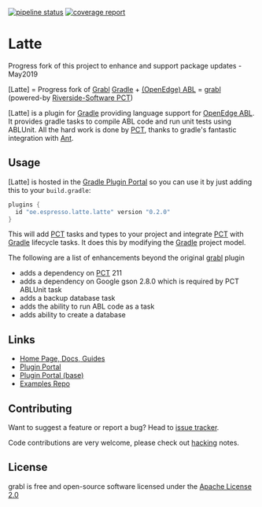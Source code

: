 [![pipeline status][pipeline-img]][pipeline-target] [![coverage report][coverage-img]][coverage-target]

# Latte #

Progress fork of this project to enhance and support package updates - May2019

[Latte] = Progress fork of [Grabl][]
[Gradle] + [(OpenEdge) ABL][OpenEdge] = [grabl][] (powered-by
[Riverside-Software PCT][PCT])

[Latte] is a plugin for [Gradle] providing language support for
[OpenEdge ABL][OpenEdge].  It provides gradle tasks to compile ABL code
and run unit tests using ABLUnit.  All the hard work is done by [PCT],
thanks to gradle's fantastic integration with [Ant].

## Usage ##

[Latte] is hosted in the [Gradle Plugin Portal][grportal-grabl] so you
can use it by just adding this to your `build.gradle`:


``` groovy
plugins {
  id "oe.espresso.latte.latte" version "0.2.0"
}
```

This will add [PCT][] tasks and types to your project and integrate
[PCT] with [Gradle] lifecycle tasks. It does this by modifying the
[Gradle] project model.  

The following are a list of enhancements beyond the original [grabl] plugin

 - adds a dependency on [PCT] 211
 - adds a dependency on Google gson 2.8.0 which is required by PCT
   ABLUnit task
 - adds a backup database task
 - adds the ability to run ABL code as a task
 - adds ability to create a database

## Links ##

- [Home Page, Docs, Guides][grabl]
- [Plugin Portal][grportal-grabl]
- [Plugin Portal (base)][grportal-grabl-base]
- [Examples Repo](https://gitlab.com/grabl/grabl-samples)

## Contributing ##

Want to suggest a feature or report a bug? Head to [issue tracker][issues].

Code contributions are very welcome, please check out [hacking][] notes.

## License ##

grabl is free and open-source software licensed under the
[Apache License 2.0](https://github.com/dambenso/Progress-Grabl/LICENSE)



[Gradle]: https://gradle.org/
[OpenEdge]: https://www.progress.com/openedge
[grabl]: https://grabl.gitlab.io/
[PCT]: https://github.com/Riverside-Software/pct
[Ant]: http://ant.apache.org/
[issues]: https://gitlab.com/grabl/grabl/issues
[hacking]: HACKING.md
[pipeline-img]: https://gitlab.com/grabl/grabl/badges/master/pipeline.svg
[pipeline-target]: https://gitlab.com/grabl/grabl/commits/master
[coverage-img]: https://gitlab.com/grabl/grabl/badges/master/coverage.svg
[coverage-target]: https://grabl.gitlab.io/grabl/reports/clover/html/
[grportal-grabl]: https://plugins.gradle.org/plugin/oe.espresso.latte.grabl
[grportal-grabl-base]: https://plugins.gradle.org/plugin/oe.espresso.latte.grabl-base
